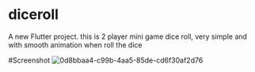 # diceroll

A new Flutter project.
this is 2 player mini game dice roll, very simple and with smooth animation when roll the dice

#Screenshot
![0d8bbaa4-c99b-4aa5-85de-cd6f30af2d76](https://github.com/ibrahim-abouzaid/2-player-diceroll/assets/104421529/9d2922b4-45bd-4703-8091-45809f23b4cb)
